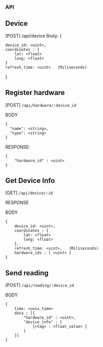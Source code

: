 ### API



## Device

[POST] /api/device
Body: {

    device_id: <uint>,
    coordinates : {
        lat: <float>
        long: <float>
    }
    refresh_time: <uint>   (Miliseconds)
}


## Register hardware

[POST] `/api/hardware/:device_id`

BODY

```
{
  "name": <string>,
  "type": <string>
}                    
```

RESPONSE:

```
{
    "hardware_id" : <uint>
}
```


## Get Device Info

[GET] `/api/device/:id`

RESPONSE

BODY
```
{
    device_id: <uint>,
    coordinates : {
        lat: <float>
        long: <float>
    },
    refresh_time: <uint>,   (Miliseconds)
    hardware_ids : [ <uint> ]
}
```

## Send reading

[POST] `/api/reading/:device_id`

BODY
```
{
    time: <unix_time>
    data : [{
        "hardware_id" : <uint>,
        "device_info" : [
            {<tag> : <float_value> }
        ]
    }]
}
```
